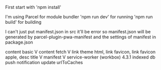 First start with 
    'npm install'

I'm using Parcel for module bundler 
    'npm run dev' for running 
    'npm run build' for building   

I can't just put manifest.json in src it'll be error so 
manifest.json will be generated by parcel-plugin-pwa-manifest 
and the settings of manifest in package.json   

content basic V
content fetch V
link theme html, link favicon, link favicon apple, desc title V
manifest V
service-worker (workbox) 4.3.1
indexed db
push notification
update urlToCaches